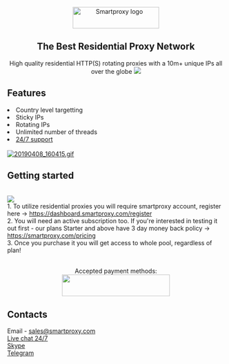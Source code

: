 <p align="center">
  <a href="https://smartproxy.com/">
    <img src="https://smartproxy.com/wp-content/themes/smartproxy/images/smartproxy-logo.svg" alt="Smartproxy logo" width="200" height="50">
  </a>
</p>

<h2 align="center">
  The Best Residential Proxy Network
</h2>

<p align="center">
High quality residential HTTP(S) rotating proxies with a 10m+ unique IPs all over the globe
  <a href="https://smartproxy.com/how-it-works">
    <img src="https://smartproxy.com/wp-content/uploads/2019/04/How-Smartproxy-Proxy-network-Works.svg">
  </a>
</p>

## Features 
<li>Country level targetting
<li>Sticky IPs
<li>Rotating IPs
<li>Unlimited number of threads
<li> <a href="https://github.com/Smartproxy/Smartproxy/blob/master/README.md#contacts"> 24/7 support </a>
<br>
  <br>
<a href="https://smartproxy.com/proxy-list"><img src="https://s2.gifyu.com/images/20190408_160415.gif" alt="20190408_160415.gif" border="0" /></a>
  
## Getting started
<br>[<img src="https://smartproxy.com/wp-content/uploads/2019/04/How-to-buy-Smartproxy-plans-now.svg">](https://smartproxy.com/pricing)
<br> 1. To utilize residential proxies you will require smartproxy account, register here -> https://dashboard.smartproxy.com/register
<br> 2. You will need an active subscription too. If you're interested in testing it out first - our plans Starter and above have 3 day money back policy -> https://smartproxy.com/pricing
<br> 3. Once you purchase it you will get access to whole pool, regardless of plan!
<br><br><center>Accepted payment methods:
<br>[<img src="https://smartproxy.com/wp-content/uploads/2018/09/payment-methods-smartproxy-residential-rotating-proxies.svg" alt="" width="250" height="50">](https://smartproxy.com/pricing)</center>

## Contacts
Email - sales@smartproxy.com
<br><a href="https://smartproxy.com">Live chat 24/7</a>
<br><a href="https://join.skype.com/invite/bZDHw4NZg2G9">Skype</a>
<br><a href="https://t.me/smartproxy_com">Telegram</a>

